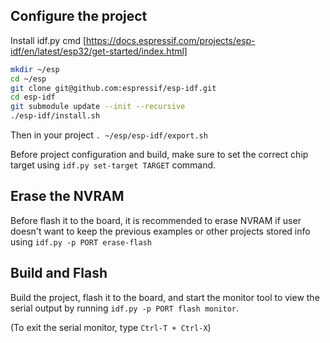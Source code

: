 ## Configure the project

Install idf.py cmd [https://docs.espressif.com/projects/esp-idf/en/latest/esp32/get-started/index.html]

```bash
mkdir ~/esp
cd ~/esp
git clone git@github.com:espressif/esp-idf.git
cd esp-idf
git submodule update --init --recursive
./esp-idf/install.sh
```

Then in your project `. ~/esp/esp-idf/export.sh`

Before project configuration and build, make sure to set the correct chip target using `idf.py set-target TARGET` command.

## Erase the NVRAM

Before flash it to the board, it is recommended to erase NVRAM if user doesn't want to keep the previous examples or other projects stored info 
using `idf.py -p PORT erase-flash`

## Build and Flash

Build the project, flash it to the board, and start the monitor tool to view the serial output by running `idf.py -p PORT flash monitor`.

(To exit the serial monitor, type `Ctrl-T + Ctrl-X`)
